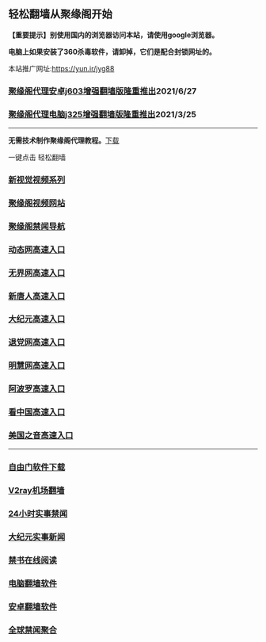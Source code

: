 ## 轻松翻墙从聚缘阁开始

**【重要提示】别使用国内的浏览器访问本站，请使用google浏览器。**

**电脑上如果安装了360杀毒软件，请卸掉，它们是配合封锁网址的。**

本站推广网址:https://yun.ir/jyg88

### [聚缘阁代理安卓j603增强翻墙版隆重推出](https://gitlab.com/juyuange/2/-/raw/master/j603.apk)2021/6/27

### [聚缘阁代理电脑j325增强翻墙版隆重推出](https://gitlab.com/juyuange/2/-/raw/master/j325dn.rar)2021/3/25

***



**无需技术制作聚缘阁代理教程。**[下载](https://gitlab.com/j25414/jyg/-/raw/master/jygdl.rar)

一键点击 轻松翻墙


### [新视觉视频系列](https://85.mqia3.gq/sj.html)

### [聚缘阁视频网站](https://85.mqia3.gq)

### [聚缘阁禁闻导航](https://bitbucket.org/ewwmakye/mo/src/master/README.md)

### [动态网高速入口](https://84.accte.ga/ccssd/r44774p)

### [无界网高速入口](https://84.accte.ga/ssgg/b12t)

### [新唐人高速入口](https://84.accte.ga/ggssc/w5t)

### [大纪元高速入口](https://84.accte.ga/bbvgg/e7t)

### [退党网高速入口](https://84.accte.ga/xshh/b8e)

### [明慧网高速入口](https://84.accte.ga/ggaasw/b3e)

### [阿波罗高速入口](https://84.accte.ga/xnnsn/t13e)

### [看中国高速入口](https://84.accte.ga/xaasa/t11n)

### [美国之音高速入口](https://84.accte.ga/ssssy/q18m)

***






### [自由门软件下载](https://git.io/skyfree)

### [V2ray机场翻墙](https://github.com/bannedbook/fanqiang/wiki/V2ray%E6%9C%BA%E5%9C%BA)

### [24小时实事禁闻](https://github.com/fyvn2199/djy/blob/master/gb/n24hr.md?dfh#1)

### [大纪元实事新闻](https://github.com/fyvn2199/djy/blob/master/gb/nsc413.md?dfh#1)

### [禁书在线阅读](https://github.com/txyzum203/djy/blob/master/gb/9p.md?flntdtv#1)

### [电脑翻墙软件](https://github.com/Alvin9999/new-pac/wiki)

### [安卓翻墙软件](https://git.io/afq)

### [全球禁闻聚合](https://github.com/gfw-breaker/banned-news1/blob/master/README.md)












